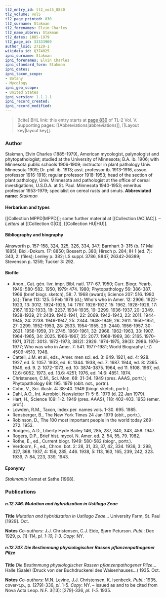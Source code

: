 ```yaml
---
tl2_entry_id: tl2_vol5_0830
tl2_volume: vol5
tl2_page_printed: 830
tl2_surname: Stakman
tl2_forenames: Elvin Charles
tl2_name_abbrev: Stakman
tl2_dates: 1885-1979
tl2_page_id: 33333969
author_lsid: 27120-1
wikidata_id: Q374025
ipni_surname: Stakman
ipni_forenames: Elvin Charles
ipni_standard_form: Stakman
ipni_dates: 
ipni_taxon_scope: 
- Botany
- Mycology
ipni_geo_scope: 
- United States
ipni_version: 1.1.1.1
ipni_record_created: 
ipni_record_modified:
---
```



> [!cite] BHL link: this entry starts at [page 830](https://www.biodiversitylibrary.org/page/33333969) of TL-2 Vol. V.
> Supporting pages: [[Abbreviations|abbreviations]], [[Layout key|layout key]].

### Author

Stakman, Elvin Charles (1885-1979), American mycologist, palynologist and phytopathologist; studied at the University of Minnesota; B.A. ib. 1906; with Minnesota public schools 1906-1909; instructor in plant pathology Univ. Minnesota 1909; Dr. phil. ib. 1913; asst. professor ib. 1913-1916, assoc. professor 1916-1918; regular professor 1918-1953; head of the section of plant pathology, Univ. Minnesota and pathologist at the office of cereal investigations, U.S.D.A. at St. Paul. Minnesota 1940-1953; emeritus professor 1953-1979; specialist on cereal rusts and smuts. 
**Abbreviated name**: *Stakman*

#### Herbarium and types

[[Collection MPPD|MPPD]]; some further material at [[Collection IAC|IAC]]. – *Letters* at [[Collection G|G]], [[Collection HU|HU]].

#### Bibliography and biography

Ainsworth p. 157-158, 324, 325, 326, 334, 347; Barnhart 3: 315 (b. 17 Mai 1885); Biol.-Dokum. 17: 8850; Bossert p. 380; Hirsch p. 284; IH 1 (ed. 7): 343, 2: (files); Lenley p. 382; LS suppl. 3786, 8847, 26342-26389; Stevenson p. 1259; Tucker 3: 292.

#### Biofile

- Anon., Cat. gén. livr. impr. Bibl. natl. 177: 67. 1950; Curr. Biogr. Yearb. 1949: 580-582. 1950, 1979: 474. 1980; Phytopathology 56: 386-387. 1966 (brief biogr. sketch), 58: 7. 1968 (award); Science 207: 516. 1980 (d.); Time 113: 125. 5 Feb 1979 (d.); Who's who in Amer. 12: 2906. 1922-1923, 13: 3012. 1924-1925, 14: 1797. 1926-1927, 15: 1962. 1928-1929, 17: 2167. 1932-1933, 18: 2237. 1934-1935, 19: 2299. 1936-1937, 20: 2349. 1938-1939, 21: 2439. 1940-1941, 22: 2069. 1942-1943, 23: 2011. 1944-1945, 24: 2238. 1946-1947, 25: 2344. 1948-1949, 26: 2611. 1950-1951, 27: 2299. 1952-1953, 28: 2533. 1954-1955, 29: 2440. 1956-1957, 30: 2621. 1958-1959, 31: 2745. 1960-1961, 32: 2968. 1962-1963, 33: 1907. 1964-1965, 34: 2025. 1966-1967, 35: 2077. 1968-1969, 36: 2165. 1970-1971, 37(2): 3013. 1972-1973, 38(2): 2929. 1974-1975, 39(3): 2986. 1976-1977; Who was who in Amer. 7: 541. 1977-1981; World Biography L-Z: 4509-4510. 1948.
- Cattell, J.M. et al., eds., Amer. men sci. ed. 3: 649. 1921, ed. 4: 928. 1927, ed. 5: 1057. 1933, ed. 6: 1344. 1938, ed. 7: 1687. 1944, ed. 8: 2365. 1949, ed. 9. 2: 1072-1073, ed. 10: 3874-3875. 1964, ed 11. 5108. 1967, ed. 12.6: 6052. 1973, ed. 13.6: 4251; 1976, ed. 14.6: 4851. 1974.
- Christensen, C.M., Sci. Mon. 68: 31-34. 1949 (pres. AAAS, portr.); Phytopathology 69: 195. 1979 (obit. not., portr.).
- Cohn, V., Sci. illustr. 4: 38-40. 1949 (biogr. sketch, portr.).
- Dahl, A.O., Int. Aerobiol. Newsletter 11: 5-6. 1979 (d. 22 Jan 1979).
- Hart, H., Science 109: 1-2. 1949 (pres. AAAS), 118: 402-403. 1953 (emer. prof.).
- Lowden, R.M., Taxon, index per. names vols. 1-30. 695. 1985.
- Rensberger, B., The New York Times 24 Jan 1979 (obit., portr.).
- Robinson, D., The 100 most important people in the world today 269-272. 1953.
- Rodgers, A.D., Liberty Hyde Bailey 146, 285, 287, 340, 343, 458. 1947.
- Rogers, D.P., Brief hist. mycol. N. Amer. ed. 2. 54, 55, 79. 1982.
- Rothe, E., ed., Current biogr. 1949: 580-582 (biogr., portr.).
- Verdoorn, F., ed., Chron. bot. 2: 28, 31, 33, 37, 42, 334. 1936, 3: 298, 327, 368. 1937, 4: 156, 285, 446. 1938, 5: 113, 163, 165, 239, 242, 323. 1939, 7: 84, 223, 339, 1943.

#### Eponymy

*Stakmania* Kamat et Sathe (1968).

### Publications

##### n.12.746. Mutation and hybridization in Ustilago Zeae

**Title**
*Mutation and hybridization in Ustilago Zeae*... University Farm, St. Paul \[1929\]. Oct.

**Notes**
*Co-authors*: J.J. Christensen, C.J. Eide, Bjørn Peturson.
*Publ*.: Dec 1929, p. \[1\]-114, *pl. 1-10, 1-3. Copy*: NY.

##### n.12.747. Die Bestimmung physiologischer Rassen pflanzenpathogener Pilze

**Title**
*Die Bestimmung physiologischer Rassen pflanzenpathogener Pilze*... Halle (Saale) (Druck von der Buchdruckerei des Waisenhauses...) 1935. Oct.

**Notes**
*Co-authors*: M.N. Levine, J.J. Christensen, K. Isenbeck.
*Publ*.: 1935, cover-t.p., p. \[279\]-336, *pl*. 1-5. *Copy*: NY. – Issued as and to be cited from Nova Acta Leop. N.F. 3(13): \[279\]-336, *pl. 1-5.* 1935.

